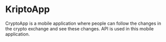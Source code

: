 # KriptoApp

CryptoApp is a mobile application where people can follow the changes in the crypto exchange and see these changes. API is used in this mobile application.
